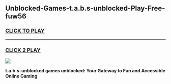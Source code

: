 
## Unblocked-Games-t.a.b.s-unblocked-Play-Free-fuw56
<h3>
<a href="https://premium76.site?title=t.a.b.s-unblocked&ref=23A">CLICK TO PLAY</a></h3>
<hr>

<h3>
<a href="https://premium76.site?title=t.a.b.s-unblocked&ref=23A">CLICK 2 PLAY</a>
  
</h3>

<a href="https://premium76.site?title=t.a.b.s-unblocked&ref=23A"><img src="https://clearcache.store/games.png"></a>


**t.a.b.s-unblocked games unblocked: Your Gateway to Fun and Accessible Online Gaming**
